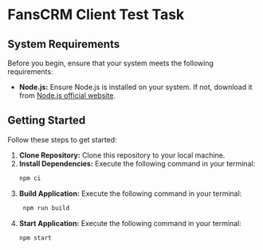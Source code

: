 # FansCRM Client Test Task

## System Requirements

Before you begin, ensure that your system meets the following requirements:

- **Node.js:** Ensure Node.js is installed on your system. If not, download it from [Node.js official website](https://nodejs.org/).

## Getting Started

Follow these steps to get started:


1. **Clone Repository:** Clone this repository to your local machine.
2. **Install Dependencies:** Execute the following command in your terminal:
   ```bash
   npm ci
   ```
3. **Build Application:** Execute the following command in your terminal:
   ```bash
    npm run build
    ```
4. **Start Application:** Execute the following command in your terminal:
   ```bash
   npm start
   ```
